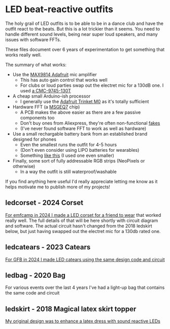# LED beat-reactive outfits

The holy grail of LED outfits is to be able to be in a dance club and have the outfit react to the beats. But this is a lot trickier than it seems. You
need to handle different sound levels, being near super loud speakers, and many issues with software FFTs.

These files document over 6 years of experimentation to get something that works really well.

The summary of what works:

- Use the [MAX9814 Adafruit](https://www.adafruit.com/product/1713) mic amplifier
  - This has auto gain control that works well
  - For clubs or loud parties swap out the electret mic for a 130dB one. I used [a CMC-9745-130T](https://www.digikey.co.uk/en/products/detail/cui-devices/CMC-9745-130T/7784321)
- A cheap small Arduino-ish processor
  - I generally use the [Adafruit Trinket M0](https://www.adafruit.com/product/3500) as it's totally sufficient
- Hardware FFT (a [MSGEQ7](https://www.sparkfun.com/products/10468) chip)
  - A PCB makes the above easier as there are a few passive components too
  - Don't buy ones from Aliexpress, they're often non-functional [fakes](https://forum.arduino.cc/t/what-are-the-symptoms-of-fake-msgeq7/896820)
  - (I've never found software FFT to work as well as hardware)
- Use a small rechargable battery bank from an established brand designed for phones
  - Even the smallest runs the outfit for 4-5 hours
  - (Don't even consider using LIPO batteries for wearables)
  - Something [like this](https://amazon.co.uk//dp/B01CU1EC6Y) (I used one even smaller)
- Finally, some sort of fully addressable RGB strips (NeoPixels or otherwise)
  - In a way the outfit is still waterproof/washable

If you find anything here useful I'd really appreciate letting me know as it helps motivate me to publish more of my projects!

## ledcorset - 2024 Corset

[For emfcamp in 2024 I made a LED corset for a friend to
wear](ledcorset/README.md) that worked really well. The full details
of that will be here shortly with circuit diagram and software. The
actual circuit hasn't changed from the 2018 ledskirt below, but just
having swapped out the electret mic for a 130db rated one.

## ledcatears - 2023 Catears

[For GFB in 2024 I made LED catears using the same design code and circuit](ledcatears/README.md)

## ledbag - 2020 Bag

For various events over the last 4 years I've had a light-up bag that contains the same code and circuit

## ledskirt - 2018 Magical latex skirt topper

[My original design was to enhance a latex dress with sound reactive LEDs](ledskirt/README.md)

